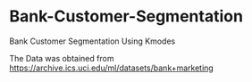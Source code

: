 # Bank-Customer-Segmentation
Bank Customer Segmentation Using Kmodes

The Data was obtained from 
https://archive.ics.uci.edu/ml/datasets/bank+marketing

